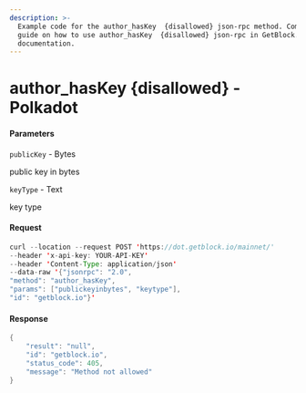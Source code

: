 ```yaml
---
description: >-
  Example code for the author_hasKey  {disallowed} json-rpc method. Сomplete
  guide on how to use author_hasKey  {disallowed} json-rpc in GetBlock.io Web3
  documentation.
---
```


# author\_hasKey {disallowed} - Polkadot

#### Parameters

`publicKey` - Bytes

public key in bytes

`keyType` - Text

key type

#### Request

```java
curl --location --request POST 'https://dot.getblock.io/mainnet/' 
--header 'x-api-key: YOUR-API-KEY' 
--header 'Content-Type: application/json' 
--data-raw '{"jsonrpc": "2.0",
"method": "author_hasKey",
"params": ["publickeyinbytes", "keytype"],
"id": "getblock.io"}'
```

#### Response

```java
{
    "result": "null",
    "id": "getblock.io",
    "status_code": 405,
    "message": "Method not allowed"
}
```
